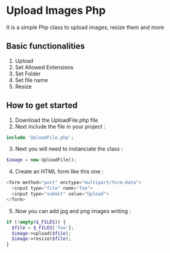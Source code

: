 # Upload Images Php
It is a simple Php class to upload images, resize them and more

## Basic functionalities
1. Upload
2. Set Allowed Extensions
3. Set Folder
4. Set file name
5. Resize

## How to get started
1. Download the UploadFile.php file
2. Next include the file in your project :
```php
include 'UploadFile.php';
```
3. Next you will need to instanciate the class :
```php
$image = new UploadFile();
```
4. Create an HTML form like this one :
```php
<form method="post" enctype="multipart/form-data">
  <input type="file" name="foo">
  <input type="submit" value="Upload">
</form>
```
5. Now you can add jpg and png images writing :
```php
if (!empty($_FILES)) {
  $file = $_FILES['foo'];
  $image->upload($file);
  $image->resize($file);
}
```
